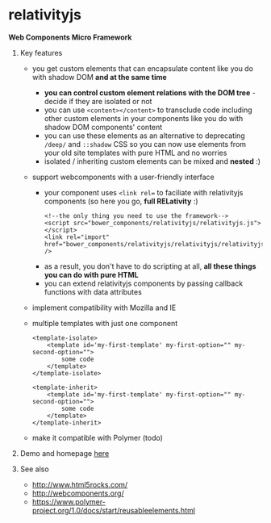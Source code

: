 # relativityjs

**Web Components Micro Framework**

1. Key features
    - you get custom elements that can encapsulate content like you do with shadow DOM **and at the same time**
        - **you can control custom element relations with the DOM tree** - decide if they are isolated or not
        - you can use `<content></content>` to transclude code including other custom elements in your components like you do with shadow DOM components' content
        - you can use these elements as an alternative to deprecating `/deep/` and `::shadow` CSS so you can now use elements from your old site templates with pure HTML and no worries
        - isolated / inheriting custom elements can be mixed and **nested** :)
    - support webcomponents with a user-friendly interface
        - your component uses `<link rel=` to faciliate with relativityjs components (so here you go, **full RELativity** :)
            ```
            <!--the only thing you need to use the framework-->
            <script src="bower_components/relativityjs/relativityjs.js"></script>
            <link rel="import" href="bower_components/relativityjs/relativityjs/relativityjs.html" />
            ```
        - as a result, you don't have to do scripting at all, **all these things you can do with pure HTML**
        - you can extend relativityjs components by passing callback functions with data attributes
    - implement compatibility with Mozilla and IE
    - multiple templates with just one component
        ```
        <template-isolate>
            <template id='my-first-template' my-first-option="" my-second-option="">
                some code
            </template>
        </template-isolate>
        
        <template-inherit>
            <template id='my-first-template' my-first-option="" my-second-option="">
                some code
            </template>
        </template-inherit>
        ```

    - make it compatible with Polymer (todo)

2. Demo and homepage [here](http://relativityjs.maximus.net.pl)

3. See also
    - http://www.html5rocks.com/
    - http://webcomponents.org/
    - https://www.polymer-project.org/1.0/docs/start/reusableelements.html



  
